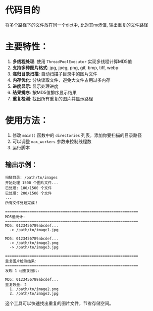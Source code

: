 # 代码目的

将多个路径下的文件放在同一个dict中, 比对其md5值, 输出重复的文件路径

# 主要特性：

1. **多线程处理**: 使用 `ThreadPoolExecutor` 实现多线程计算MD5值
2. **支持多种图片格式**: jpg, jpeg, png, gif, bmp, tiff, webp
3. **递归目录扫描**: 自动扫描子目录中的图片文件
4. **内存优化**: 分块读取文件，避免大文件占用过多内存
5. **进度显示**: 显示处理进度
6. **结果排序**: 按MD5值排序显示结果
7. **重复检测**: 找出所有重复的图片并显示路径

# 使用方法：

1. 修改 `main()` 函数中的 `directories` 列表，添加你要扫描的目录路径
2. 可以调整 `max_workers` 参数来控制线程数
3. 运行脚本

## 输出示例：

```shell
扫描目录: /path/to/images
开始处理 1500 个图片文件...
已处理: 100/1500 个文件
已处理: 200/1500 个文件
...
所有文件处理完成！

============================================================
MD5值统计:
============================================================
MD5: 0123456789abcdef...
  -> /path/to/image1.jpg

MD5: 0123456789abcdef...
  -> /path/to/image2.png
  -> /path/to/image3.jpg

============================================================
重复图片检测结果:
============================================================
发现 1 组重复图片:

MD5: 0123456789abcdef...
重复数量: 2
  1. /path/to/image2.png
  2. /path/to/image3.jpg
```

这个工具可以快速找出重复的图片文件，节省存储空间。